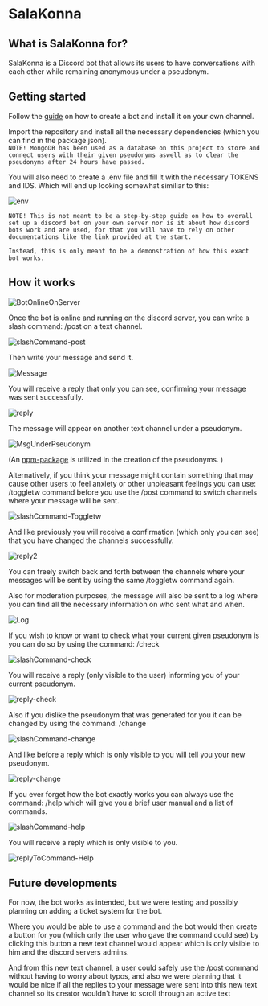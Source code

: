 # SalaKonna

## What is SalaKonna for?

SalaKonna is a Discord bot that allows its users to have conversations with each other while remaining anonymous under a pseudonym. 

## Getting started

Follow the [guide](https://discord.com/developers/docs/intro) on how to create a bot and install it on your own channel. 

Import the repository and install all the necessary dependencies (which you can find in the package.json).\
`NOTE! MongoDB has been used as a database on this project to store and connect users with their given pseudonyms aswell as to clear the pseudonyms after 24 hours have passed. `

You will also need to create a .env file and fill it with the necessary TOKENS and IDS. Which will end up looking somewhat similiar to this: 

![env](https://user-images.githubusercontent.com/98490914/204344259-a3e348c0-6aac-4220-ab7c-b51523aebb0b.png)

`NOTE! This is not meant to be a step-by-step guide on how to overall set up a discord bot on your own server nor is it about how discord bots work and are used, for that you will have to rely on other documentations like the link provided at the start. `

`Instead, this is only meant to be a demonstration of how this exact bot works. `

## How it works

![BotOnlineOnServer](https://user-images.githubusercontent.com/98490914/204345249-bc3504c1-fe32-4939-8870-08c50a510201.png)

Once the bot is online and running on the discord server, you can write a slash command: /post on a text channel. 

![slashCommand-post](https://user-images.githubusercontent.com/98490914/204326777-5139611f-c04e-4c0a-8db3-41930ce5cb4b.png)

Then write your message and send it. 

![Message](https://user-images.githubusercontent.com/98490914/204327731-447c4781-94fd-47c0-9eb9-afcf2c87cb5e.png)

You will receive a reply that only you can see, confirming your message was sent successfully. 

![reply](https://user-images.githubusercontent.com/98490914/204327528-f87bc683-89d3-41b2-ac6e-31397a064631.png)

The message will appear on another text channel under a pseudonym. 

![MsgUnderPseudonym](https://user-images.githubusercontent.com/98490914/204328045-620dee33-52fb-4866-862d-3a72649369b9.png)

(An [npm-package](https://www.npmjs.com/package/random-word-slugs/v/0.0.3) is utilized in the creation of the pseudonyms. )

Alternatively, if you think your message might contain something that may cause other users to feel anxiety or other unpleasant feelings you can use: /toggletw command before you use the /post command to switch channels where your message will be sent. 

![slashCommand-Toggletw](https://user-images.githubusercontent.com/98490914/204336894-d866a208-670d-4986-bea3-a7dc0a71a42b.png)

And like previously you will receive a confirmation (which only you can see) that you have changed the channels successfully. 

![reply2](https://user-images.githubusercontent.com/98490914/204337217-2d0fcaf0-0d96-4fe3-90e5-6a379868277e.png)

You can freely switch back and forth between the channels where your messages will be sent by using the same /toggletw command again. 

Also for moderation purposes, the message will also be sent to a log where you can find all the necessary information on who sent what and when. 

![Log](https://user-images.githubusercontent.com/98490914/204331573-e645b146-0dde-489a-8219-6799ca4dc817.png)

If you wish to know or want to check what your current given pseudonym is you can do so by using the command: /check

![slashCommand-check](https://user-images.githubusercontent.com/98490914/204513994-b78a6458-e76a-4740-810e-508afabedd2d.png)

You will receive a reply (only visible to the user) informing you of your current pseudonym. 

![reply-check](https://user-images.githubusercontent.com/98490914/204514038-8d8d3200-ed31-4447-9f87-b0c64e57e5fa.png)

Also if you dislike the pseudonym that was generated for you it can be changed by using the command: /change

![slashCommand-change](https://user-images.githubusercontent.com/98490914/204514117-af3c422e-855d-437e-ade9-78589035d95a.png)

And like before a reply which is only visible to you will tell you your new pseudonym. 

![reply-change](https://user-images.githubusercontent.com/98490914/204514174-71bf3a16-12da-4331-b835-2becf485f38d.png)

If you ever forget how the bot exactly works you can always use the command: /help which will give you a brief user manual and a list of commands. 

![slashCommand-help](https://user-images.githubusercontent.com/98490914/204350972-27e37dd8-605d-42f3-bad6-0db5c8194841.png)

You will receive a reply which is only visible to you. 

![replyToCommand-Help](https://user-images.githubusercontent.com/98490914/204518295-99b87a9e-db21-4f7c-9878-1d6168f3c06b.png)

## Future developments

For now, the bot works as intended, but we were testing and possibly planning on adding a ticket system for the bot. 

Where you would be able to use a command and the bot would then create a button for you (which only the user who gave the command could see) by clicking this button a new text channel would appear which is only visible to him and the discord servers admins. 

And from this new text channel, a user could safely use the /post command without having to worry about typos, and also we were planning that it would be nice if all the replies to your message were sent into this new text channel so its creator wouldn't have to scroll through an active text 
